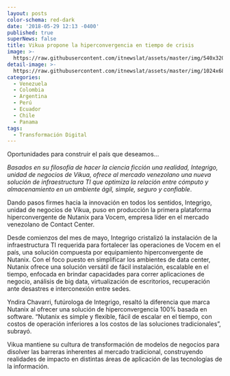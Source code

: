 ```yaml
---
layout: posts
color-schema: red-dark
date: '2018-05-29 12:13 -0400'
published: true
superNews: false
title: Vikua propone la hiperconvergencia en tiempo de crisis
image: >-
  https://raw.githubusercontent.com/itnewslat/assets/master/img/540x320/nutanix-p.jpg
detail-image: >-
  https://raw.githubusercontent.com/itnewslat/assets/master/img/1024x680/nutanix-g.jpg
categories:
  - Venezuela
  - Colombia
  - Argentina
  - Perú
  - Ecuador
  - Chile
  - Panama
tags:
  - Transformación Digital
---
```

Oportunidades para construir el país que deseamos...

_Basados en su filosofía de hacer la ciencia ficción una realidad, Integrigo, unidad de negocios de Vikua, ofrece al mercado venezolano una nueva solución de infraestructura TI que optimiza la relación entre cómputo y almacenamiento en un ambiente ágil, simple, seguro y confiable_.

Dando pasos firmes hacia la innovación en todos los sentidos, Integrigo, unidad de negocios de Vikua, puso en producción la primera plataforma hiperconvergente de Nutanix para Vocem, empresa líder en el mercado venezolano de Contact Center.

Desde comienzos del mes de mayo, Integrigo cristalizó la instalación de la infraestructura TI requerida para fortalecer las operaciones de Vocem en el país, una solución compuesta por equipamiento hiperconvergente de Nutanix.
Con el foco puesto en simplificar los ambientes de data center, Nutanix ofrece una solución versátil de fácil instalación, escalable en el tiempo, enfocada en brindar capacidades para correr aplicaciones de negocio, análisis de big data, virtualización de escritorios, recuperación ante desastres e interconexión entre sedes.

Yndira Chavarri, futúrologa de Integrigo, resaltó la diferencia que marca Nutanix al ofrecer una solución de hiperconvergencia 100% basada en software. “Nutanix es simple y flexible, fácil de escalar en el tiempo, con costos de operación inferiores a los costos de las soluciones tradicionales”, subrayó.

Vikua mantiene su cultura de transformación de modelos de negocios para disolver las barreras inherentes al mercado tradicional, construyendo realidades de impacto en distintas áreas de aplicación de las tecnologías de la información.